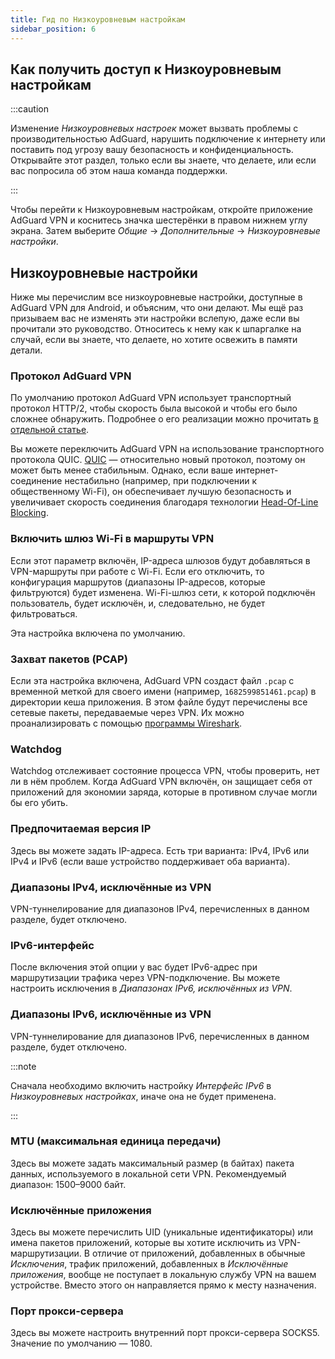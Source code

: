 ```yaml
---
title: Гид по Низкоуровневым настройкам
sidebar_position: 6
---
```


## Как получить доступ к Низкоуровневым настройкам

:::caution

Изменение _Низкоуровневых настроек_ может вызвать проблемы с производительностью AdGuard, нарушить подключение к интернету или поставить под угрозу вашу безопасность и конфиденциальность. Открывайте этот раздел, только если вы знаете, что делаете, или если вас попросила об этом наша команда поддержки.

:::

Чтобы перейти к Низкоуровневым настройкам, откройте приложение AdGuard VPN и коснитесь значка шестерёнки в правом нижнем углу экрана. Затем выберите _Общие_ → _Дополнительные_ → _Низкоуровневые настройки_.

## Низкоуровневые настройки

Ниже мы перечислим все низкоуровневые настройки, доступные в AdGuard VPN для Android, и объясним, что они делают. Мы ещё раз призываем вас не изменять эти настройки вслепую, даже если вы прочитали это руководство. Относитесь к нему как к шпаргалке на случай, если вы знаете, что делаете, но хотите освежить в памяти детали.

### Протокол AdGuard VPN

По умолчанию протокол AdGuard VPN использует транспортный протокол HTTP/2, чтобы скорость была высокой и чтобы его было сложнее обнаружить. Подробнее о его реализации можно прочитать [в отдельной статье](/general/adguard-vpn-protocol.md).

Вы можете переключить AdGuard VPN на использование транспортного протокола QUIC. [QUIC](https://adguard-vpn.com/kb/general/why-adguard-vpn/#6-quic-support) — относительно новый протокол, поэтому он может быть менее стабильным. Однако, если ваше интернет-соединение нестабильно (например, при подключении к общественному Wi-Fi), он обеспечивает лучшую безопасность и увеличивает скорость соединения благодаря технологии [Head-Of-Line Blocking](https://adguard-dns.io/ru/blog/dns-over-quic.html#headoflineblocking).

### Включить шлюз Wi-Fi в маршруты VPN

Если этот параметр включён, IP-адреса шлюзов будут добавляться в VPN-маршруты при работе с Wi-Fi.
Если его отключить, то конфигурация маршрутов (диапазоны IP-адресов, которые фильтруются) будет изменена. Wi-Fi-шлюз сети, к которой подключён пользователь, будет исключён, и, следовательно, не будет фильтроваться.

Эта настройка включена по умолчанию.

### Захват пакетов (PCAP)

Если эта настройка включена, AdGuard VPN создаст файл `.pcap` с временной меткой для своего имени (например, `1682599851461.pcap`) в директории кеша приложения. В этом файле будут перечислены все сетевые пакеты, передаваемые через VPN. Их можно проанализировать с помощью [программы Wireshark](https://www.wireshark.org/).

### Watchdog

Watchdog отслеживает состояние процесса VPN, чтобы проверить, нет ли в нём проблем. Когда AdGuard VPN включён, он защищает себя от приложений для экономии заряда, которые в противном случае могли бы его убить.

### Предпочитаемая версия IP

Здесь вы можете задать IP-адреса. Есть три варианта: IPv4, IPv6 или IPv4 и IPv6 (если ваше устройство поддерживает оба варианта).

### Диапазоны IPv4, исключённые из VPN

VPN-туннелирование для диапазонов IPv4, перечисленных в данном разделе, будет отключено.

### IPv6-интерфейс

После включения этой опции у вас будет IPv6-адрес при маршрутизации трафика через VPN-подключение. Вы можете настроить исключения в _Диапазонах IPv6, исключённых из VPN_.

### Диапазоны IPv6, исключённые из VPN

VPN-туннелирование для диапазонов IPv6, перечисленных в данном разделе, будет отключено.

:::note

Сначала необходимо включить настройку _Интерфейс IPv6_ в _Низкоуровневых настройках_, иначе она не будет применена.

:::

### MTU (максимальная единица передачи)

Здесь вы можете задать максимальный размер (в байтах) пакета данных, используемого в локальной сети VPN. Рекомендуемый диапазон: 1500–9000 байт.

### Исключённые приложения

Здесь вы можете перечислить UID (уникальные идентификаторы) или имена пакетов приложений, которые вы хотите исключить из VPN-маршрутизации.
В отличие от приложений, добавленных в обычные _Исключения_, трафик приложений, добавленных в _Исключённые приложения_, вообще не поступает в локальную службу VPN на вашем устройстве. Вместо этого он направляется прямо к месту назначения.

### Порт прокси-сервера

Здесь вы можете настроить внутренний порт прокси-сервера SOCKS5. Значение по умолчанию — 1080.
